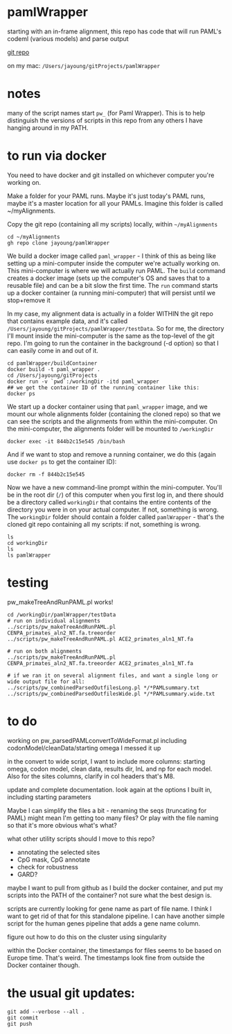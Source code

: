 # pamlWrapper
starting with an in-frame alignment, this repo has code that will run PAML's codeml (various models) and parse output

[git repo](https://github.com/jayoung/pamlWrapper)

on my mac: `/Users/jayoung/gitProjects/pamlWrapper`  

# notes
many of the script names start `pw_` (for Paml Wrapper). This is to help distinguish the versions of scripts in this repo from any others I have hanging around in my PATH.

# to run via docker

You need to have docker and git installed on whichever computer you're working on.

Make a folder for your PAML runs. Maybe it's just today's PAML runs, maybe it's a master location for all your PAMLs. Imagine this folder is called ~/myAlignments.

Copy the git repo (containing all my scripts) locally, within `~/myAlignments`
```
cd ~/myAlignments
gh repo clone jayoung/pamlWrapper
```

We build a docker image called `paml_wrapper` - I think of this as being like setting up a mini-computer inside the computer we're actually working on. This mini-computer is where we will actually run PAML.  The `build` command creates a docker image (sets up the computer's OS and saves that to a reusable file) and can be a bit slow the first time. The `run` command starts up a docker container (a running mini-computer) that will persist until we stop+remove it


In my case, my alignment data is actually in a folder WITHIN the git repo that contains example data, and it's called `/Users/jayoung/gitProjects/pamlWrapper/testData`.  So for me, the directory I'll mount inside the mini-computer is the same as the top-level of the git repo. I'm going to run the container in the background (-d option) so that I can easily come in and out of it.

```
cd pamlWrapper/buildContainer
docker build -t paml_wrapper .
cd /Users/jayoung/gitProjects
docker run -v `pwd`:/workingDir -itd paml_wrapper
## we get the container ID of the running container like this:
docker ps
```

We start up a docker container using that `paml_wrapper` image, and we mount our whole alignments folder (containing the cloned repo) so that we can see the scripts and the alignments from within the mini-computer. On the mini-computer, the alignments folder will be mounted to `/workingDir`
```
docker exec -it 844b2c15e545 /bin/bash
```

And if we want to stop and remove a running container, we do this (again use `docker ps` to get the container ID):
```
docker rm -f 844b2c15e545
```

Now we have a new command-line prompt within the mini-computer. You'll be in the root dir (`/`) of this computer when you first log in, and there should be a directory called `workingDir` that contains the entire contents of the directory you were in on your actual computer. If not, something is wrong.  The `workingDir` folder should contain a folder called `pamlWrapper` - that's the cloned git repo containing all my scripts: if not, something is wrong.
```
ls
cd workingDir
ls
ls pamlWrapper
```

# testing

pw_makeTreeAndRunPAML.pl works!
```
cd /workingDir/pamlWrapper/testData
# run on individual alignments
../scripts/pw_makeTreeAndRunPAML.pl CENPA_primates_aln2_NT.fa.treeorder
../scripts/pw_makeTreeAndRunPAML.pl ACE2_primates_aln1_NT.fa

# run on both alignments
../scripts/pw_makeTreeAndRunPAML.pl CENPA_primates_aln2_NT.fa.treeorder ACE2_primates_aln1_NT.fa

# if we ran it on several alignment files, and want a single long or wide output file for all:
../scripts/pw_combinedParsedOutfilesLong.pl */*PAMLsummary.txt
../scripts/pw_combinedParsedOutfilesWide.pl */*PAMLsummary.wide.txt

```

# to do

working on pw_parsedPAMLconvertToWideFormat.pl
including codonModel/cleanData/starting omega
I messed it up

in the convert to wide script, I want to include more columns: starting omega, codon model, clean data, results dir, lnL and np for each model. Also for the sites columns, clarify in col headers that's M8.

update and complete documentation. look again at the options I built in, including starting parameters

Maybe I can simplify the files a bit - renaming the seqs (truncating for PAML) might mean I'm getting too many files?  Or play with the file naming so that it's more obvious what's what?

what other utility scripts should I move to this repo?
- annotating the selected sites
- CpG mask, CpG annotate
- check for robustness
- GARD?

maybe I want to pull from github as I build the docker container, and put my scripts into the PATH of the container? not sure what the best design is.

scripts are currently looking for gene name as part of file name. I think I want to get rid of that for this standalone pipeline. I can have another simple script for the human genes pipeline that adds a gene name column.

figure out how to do this on the cluster using singularity

within the Docker container, the timestamps for files seems to be based on Europe time. That's weird. The timestamps look fine from outside the Docker container though.

# the usual git updates:
```
git add --verbose --all .
git commit
git push
```
